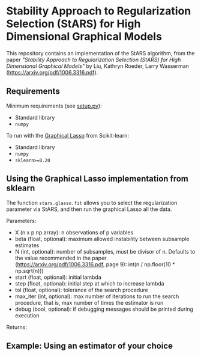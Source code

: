 # Stability Approach to Regularization Selection (StARS) for High Dimensional Graphical Models

This repository contains an implementation of the StARS algorithm, from the paper *"Stability Approach to Regularization Selection (StARS) for High Dimensional Graphical Models"* by Liu, Kathryn Roeder, Larry Wasserman (https://arxiv.org/pdf/1006.3316.pdf).

## Requirements

Minimum requirements (see [setup.py](setup.py)):

- Standard library
- `numpy`

To run with the [Graphical Lasso](https://scikit-learn.org/stable/modules/generated/sklearn.covariance.GraphicalLasso.html) from Scikit-learn:
- Standard library
- `numpy`
- `sklearn>=0.20`

## Using the Graphical Lasso implementation from sklearn

The function `stars.glasso.fit` allows you to select the regularization parameter via StARS, and then run the graphical Lasso all the data.

Parameters:

- X (n x p np.array): n observations of p variables
- beta (float, optional): maximum allowed instability between subsample estimates
- N (int, optional): number of subsamples, must be divisor of n. Defaults to the value recommended in the paper (https://arxiv.org/pdf/1006.3316.pdf, page 9): int(n / np.floor(10 * np.sqrt(n)))
- start (float, optional): initial lambda
- step (float, optional): initial step at which to increase lambda
- tol (float, optional): tolerance of the search procedure
- max_iter (int, optional): max number of iterations to run the search procedure, that is, max number of times the estimator is run
- debug (bool, optional): if debugging messages should be printed during execution

Returns:

## Example: Using an estimator of your choice

